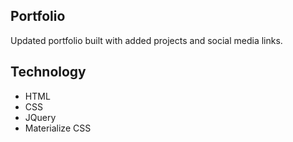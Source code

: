 ## Portfolio

Updated portfolio built with added projects and social media links.

## Technology

 - HTML
 - CSS
 - JQuery
 - Materialize CSS
